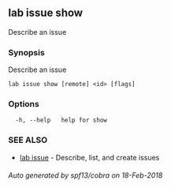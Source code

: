 ## lab issue show

Describe an issue

### Synopsis

Describe an issue

```
lab issue show [remote] <id> [flags]
```

### Options

```
  -h, --help   help for show
```

### SEE ALSO

* [lab issue](lab_issue.md)	 - Describe, list, and create issues

###### Auto generated by spf13/cobra on 18-Feb-2018
